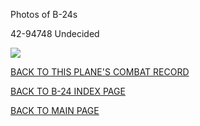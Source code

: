 
Photos of B-24s






 




42-94748 Undecided  

![](42-94748.jpg)  
  

[BACK TO THIS PLANE'S COMBAT RECORD](ValorToVictory/b24s/42-94748.md)  

[BACK TO B-24 INDEX PAGE](ValorToVictory/000b24s.md)  

[BACK TO MAIN PAGE](ValorToVictory/index.html)


